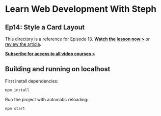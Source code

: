 # Learn Web Development With Steph

## Ep14: Style a Card Layout

This directory is a reference for Episode 13. [**Watch the lesson now >**](https://youtu.be/WtQMRsYWgzM) or [review the article](https://dev.to/5t3ph/style-a-card-layout-with-css-23h).

[**Subscribe for access to all video courses >**](https://www.youtube.com/channel/UC8qc2AyBbNmvgIky6236nHA/)

## Building and running on localhost

First install dependencies:

```sh
npm install
```

Run the project with automatic reloading:

```sh
npm start
```
